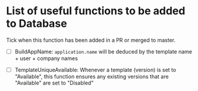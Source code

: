 # List of useful functions to be added to Database

Tick when this function has been added in a PR or merged to master.

- [ ] BuildAppName: `application.name` will be deduced by the template name + user + company names

- [ ] TemplateUniqueAvailable: Whenever a template (version) is set to "Available", this function ensures any existing versions that are "Available" are set to "Disabled"
